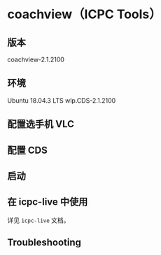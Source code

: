 # coachview（ICPC Tools）

## 版本

coachview-2.1.2100

## 环境

Ubuntu 18.04.3 LTS
wlp.CDS-2.1.2100

## 配置选手机 VLC

## 配置 CDS

## 启动

## 在 icpc-live 中使用

详见 `icpc-live` 文档。

## Troubleshooting
